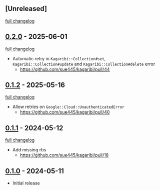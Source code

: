 ## [Unreleased]
[full changelog](http://github.com/sue445/kagaribi/compare/v0.2.0...main)

## [0.2.0](https://github.com/sue445/kagaribi/releases/tag/v0.2.0) - 2025-06-01
[full changelog](http://github.com/sue445/kagaribi/compare/v0.1.2...v0.2.0)

- Automatic retry in `Kagaribi::Collection#set`, `Kagaribi::Collection#update` and `Kagaribi::Collection#delete` error
  - https://github.com/sue445/kagaribi/pull/44

## [0.1.2](https://github.com/sue445/kagaribi/releases/tag/v0.1.2) - 2025-05-16
[full changelog](http://github.com/sue445/kagaribi/compare/v0.1.1...v0.1.2)

- Allow retries on `Google::Cloud::UnauthenticatedError`
  - https://github.com/sue445/kagaribi/pull/40

## [0.1.1](https://github.com/sue445/kagaribi/releases/tag/v0.1.1) - 2024-05-12
[full changelog](http://github.com/sue445/kagaribi/compare/v0.1.0...v0.1.1)

- Add missing rbs
  - https://github.com/sue445/kagaribi/pull/18

## [0.1.0](https://github.com/sue445/kagaribi/releases/tag/v0.1.0) - 2024-05-11

- Initial release
